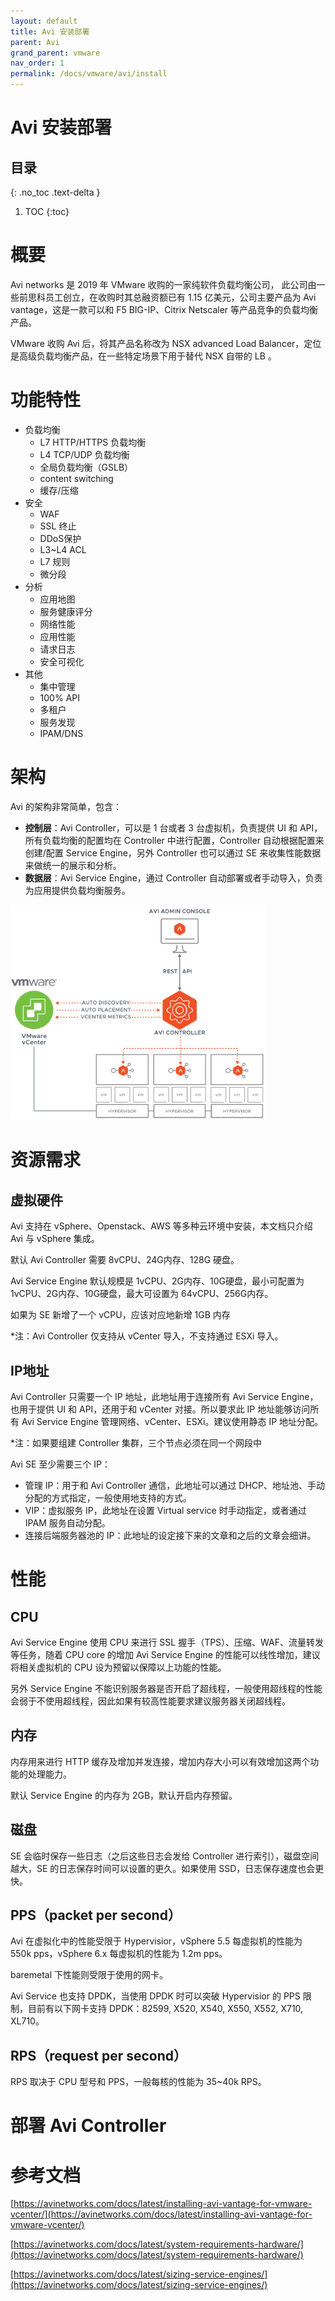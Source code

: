 ```yaml
---
layout: default
title: Avi 安装部署
parent: Avi
grand_parent: vmware
nav_order: 1
permalink: /docs/vmware/avi/install
---
```


# Avi 安装部署

## 目录
{: .no_toc .text-delta }

1. TOC
{:toc}

# 概要

Avi networks 是 2019 年 VMware 收购的一家纯软件负载均衡公司， 此公司由一些前思科员工创立，在收购时其总融资额已有 1.15 亿美元，公司主要产品为 Avi vantage，这是一款可以和 F5 BIG-IP、Citrix Netscaler 等产品竞争的负载均衡产品。

VMware 收购 Avi 后，将其产品名称改为 NSX advanced Load Balancer，定位是高级负载均衡产品，在一些特定场景下用于替代 NSX 自带的 LB 。

# 功能特性

- 负载均衡
  - L7 HTTP/HTTPS 负载均衡
  - L4 TCP/UDP 负载均衡
  - 全局负载均衡（GSLB）
  - content switching
  - 缓存/压缩
- 安全
  - WAF
  - SSL 终止
  - DDoS保护
  - L3~L4 ACL
  - L7 规则
  - 微分段
- 分析
  - 应用地图
  - 服务健康评分
  - 网络性能
  - 应用性能
  - 请求日志
  - 安全可视化
- 其他
  - 集中管理
  - 100% API
  - 多租户
  - 服务发现
  - IPAM/DNS

# 架构

Avi 的架构非常简单，包含：

- **控制层**：Avi Controller，可以是 1 台或者 3 台虚拟机，负责提供 UI 和 API，所有负载均衡的配置均在 Controller 中进行配置，Controller 自动根据配置来创建/配置 Service Engine，另外 Controller 也可以通过 SE 来收集性能数据来做统一的展示和分析。
- **数据层**：Avi Service Engine，通过 Controller 自动部署或者手动导入，负责为应用提供负载均衡服务。

<img src="../../../pics/image-20200406180047213.png" alt="image-20200406180047213" style="zoom:40%;" />



# 资源需求

## 虚拟硬件

Avi 支持在 vSphere、Openstack、AWS 等多种云环境中安装，本文档只介绍 Avi 与 vSphere 集成。

默认 Avi Controller 需要 8vCPU、24G内存、128G 硬盘。

Avi Service Engine 默认规模是 1vCPU、2G内存、10G硬盘，最小可配置为 1vCPU、2G内存、10G硬盘，最大可设置为 64vCPU、256G内存。

如果为 SE 新增了一个 vCPU，应该对应地新增 1GB 内存

*注：Avi Controller 仅支持从 vCenter 导入，不支持通过 ESXi 导入。

## IP地址

Avi Controller 只需要一个 IP 地址，此地址用于连接所有 Avi Service Engine，也用于提供 UI 和 API，还用于和 vCenter 对接。所以要求此 IP 地址能够访问所有 Avi Service Engine 管理网络、vCenter、ESXi。建议使用静态 IP 地址分配。

*注：如果要组建 Controller 集群，三个节点必须在同一个网段中

Avi SE 至少需要三个 IP：

- 管理 IP：用于和 Avi Controller 通信，此地址可以通过 DHCP、地址池、手动分配的方式指定，一般使用地支持的方式。
- VIP：虚拟服务 IP，此地址在设置 Virtual service 时手动指定，或者通过 IPAM 服务自动分配。
- 连接后端服务器池的 IP：此地址的设定接下来的文章和之后的文章会细讲。



# 性能

## CPU

Avi Service Engine 使用 CPU 来进行 SSL 握手（TPS）、压缩、WAF、流量转发等任务，随着 CPU core 的增加 Avi Service Engine 的性能可以线性增加，建议将相关虚拟机的 CPU 设为预留以保障以上功能的性能。

另外 Service Engine 不能识别服务器是否开启了超线程，一般使用超线程的性能会弱于不使用超线程，因此如果有较高性能要求建议服务器关闭超线程。

## 内存

内存用来进行 HTTP 缓存及增加并发连接，增加内存大小可以有效增加这两个功能的处理能力。

默认 Service Engine 的内存为 2GB，默认开启内存预留。

## 磁盘

SE 会临时保存一些日志（之后这些日志会发给 Controller 进行索引），磁盘空间越大，SE 的日志保存时间可以设置的更久。如果使用 SSD，日志保存速度也会更快。

## PPS（packet per second）

Avi 在虚拟化中的性能受限于 Hypervisior，vSphere 5.5 每虚拟机的性能为 550k pps，vSphere 6.x 每虚拟机的性能为 1.2m pps。

baremetal 下性能则受限于使用的网卡。

Avi Service 也支持 DPDK，当使用 DPDK 时可以突破 Hypervisior 的 PPS 限制，目前有以下网卡支持 DPDK：82599, X520, X540, X550, X552, X710, XL710。

## RPS（request per second） 

RPS 取决于 CPU 型号和 PPS，一般每核的性能为  35~40k RPS。



# 部署 Avi Controller





# 参考文档

[https://avinetworks.com/docs/latest/installing-avi-vantage-for-vmware-vcenter/](https://avinetworks.com/docs/latest/installing-avi-vantage-for-vmware-vcenter/)

[https://avinetworks.com/docs/latest/system-requirements-hardware/](https://avinetworks.com/docs/latest/system-requirements-hardware/)

[https://avinetworks.com/docs/latest/sizing-service-engines/](https://avinetworks.com/docs/latest/sizing-service-engines/)